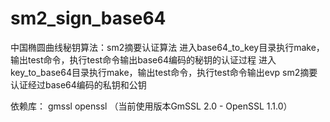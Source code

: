 # sm2_sign_base64
中国椭圆曲线秘钥算法：sm2摘要认证算法
进入base64_to_key目录执行make，输出test命令，执行test命令输出base64编码的秘钥的认证过程
进入key_to_base64目录执行make，输出test命令，执行test命令输出evp sm2摘要认证经过base64编码的私钥和公钥

依赖库：
  gmssl
  openssl
（当前使用版本GmSSL 2.0 - OpenSSL 1.1.0）
